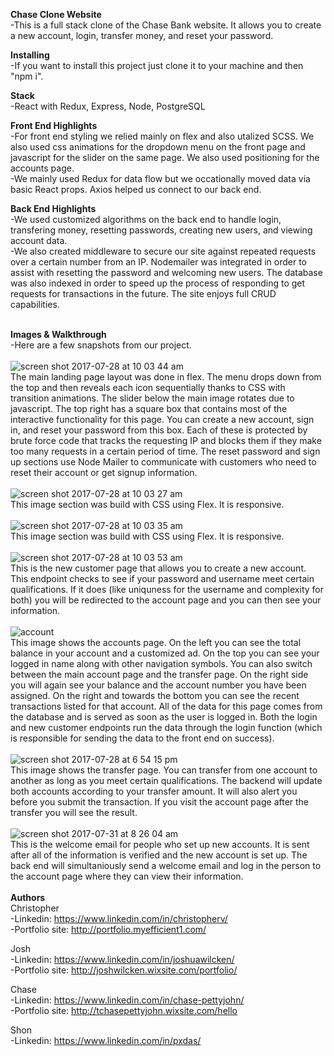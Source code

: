 **Chase Clone Website**
<br />
-This is a full stack clone of the Chase Bank website. It allows you to create a new account, login, transfer money, and reset your password.
        
**Installing**
<br />
-If you want to install this project just clone it to your machine and then "npm i". 

**Stack**
<br />
-React with Redux, Express, Node, PostgreSQL
<br />

**Front End Highlights**
<br />
-For front end styling we relied mainly on flex and also utalized SCSS. We also used css animations for the dropdown menu on the front page and javascript for the slider on the same page. We also used positioning for the accounts page. <br />
-We mainly used Redux for data flow but we occationally moved data via basic React props. Axios helped us connect to our back end.
<br />

**Back End Highlights**
<br />
-We used customized algorithms on the back end to handle login, transfering money, resetting passwords, creating new users, and viewing account data. <br />
-We also created middleware to secure our site against repeated requests over a certain number from an IP. Nodemailer was integrated in order to assist with resetting the password and welcoming new users. The database was also indexed in order to speed up the process of responding to get requests for transactions in the future. The site enjoys full CRUD capabilities.
<br />
<br />

**Images & Walkthrough**
<br />
-Here are a few snapshots from our project.
<br />
<br />
![screen shot 2017-07-28 at 10 03 44 am](https://user-images.githubusercontent.com/24628445/28730509-b5af27f2-738d-11e7-8951-828a0cd9ff92.png) <br />
The main landing page layout was done in flex. The menu drops down from the top and then reveals each icon sequentially thanks to CSS with transition animations. The slider below the main image rotates due to javascript. The top right has a square box that contains most of the interactive functionality for this page. You can create a new account, sign in, and reset your password from this box. Each of these is protected by brute force code that tracks the requesting IP and blocks them if they make too many requests in a certain period of time. The reset password and sign up sections use Node Mailer to communicate with customers who need to reset their account or get signup information.
<br />
<br />
![screen shot 2017-07-28 at 10 03 27 am](https://user-images.githubusercontent.com/24628445/28730510-b5c4add4-738d-11e7-9694-bff71c99b41f.png) <br />
This image section was build with CSS using Flex. It is responsive.
<br />
<br />
![screen shot 2017-07-28 at 10 03 35 am](https://user-images.githubusercontent.com/24628445/28730512-b5c84dfe-738d-11e7-90d9-984d41daeb7a.png) <br />
This image section was build with CSS using Flex. It is responsive.
<br />
<br />
![screen shot 2017-07-28 at 10 03 53 am](https://user-images.githubusercontent.com/24628445/28730511-b5c4a262-738d-11e7-8b15-f4e82f41eff4.png) <br />
This is the new customer page that allows you to create a new account. This endpoint checks to see if your password and username meet certain qualifications. If it does (like uniquness for the username and complexity for both) you will be redirected to the account page and you can then see your information.
<br />
<br />
![account](https://user-images.githubusercontent.com/24628445/28782444-56000b34-75ca-11e7-95ff-028d6bff38ca.png) <br />
This image shows the accounts page. On the left you can see the total balance in your account and a customized ad. On the top you can see your logged in name along with other navigation symbols. You can also switch between the main account page and the transfer page. On the right side you will again see your balance and the account number you have been assigned. On the right and towards the bottom you can see the recent transactions listed for that account. All of the data for this page comes from the database and is served as soon as the user is logged in. Both the login and new customer endpoints run the data through the login function (which is responsible for sending the data to the front end on success).
<br />
<br />
![screen shot 2017-07-28 at 6 54 15 pm](https://user-images.githubusercontent.com/24628445/28740766-51d67ad0-73c6-11e7-99fd-9333309e2777.png) <br />
This image shows the transfer page. You can transfer from one account to another as long as you meet certain qualifications. The backend will update both accounts according to your transfer amount. It will also alert you before you submit the transaction. If you visit the account page after the transfer you will see the result.
<br />
<br />
![screen shot 2017-07-31 at 8 26 04 am](https://user-images.githubusercontent.com/24628445/28782422-47138f6a-75ca-11e7-98a8-63532558c153.png) <br />
This is the welcome email for people who set up new accounts. It is sent after all of the information is verified and the new account is set up. The back end will simultaniously send a welcome email and log in the person to the account page where they can view their information.
<br />
<br />
**Authors**
<br />
Christopher <br />
-Linkedin: https://www.linkedin.com/in/christopherv/ <br />
-Portfolio site: http://portfolio.myefficient1.com/

Josh <br />
-Linkedin: https://www.linkedin.com/in/joshuawilcken/ <br />
-Portfolio site: http://joshwilcken.wixsite.com/portfolio/ <br />

Chase <br />
-Linkedin: https://www.linkedin.com/in/chase-pettyjohn/ <br />
-Portfolio site: http://tchasepettyjohn.wixsite.com/hello <br />

Shon <br />
-Linkedin: https://www.linkedin.com/in/pxdas/ <br /> 
